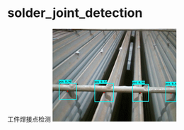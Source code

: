 # solder_joint_detection
工件焊接点检测
![](https://github.com/lx-onism/solder_joint_detection/blob/master/solder_joints_20190815.gif)
